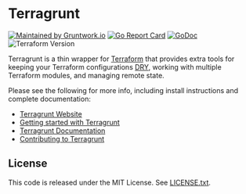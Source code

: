 # Terragrunt

[![Maintained by Gruntwork.io](https://img.shields.io/badge/maintained%20by-gruntwork.io-%235849a6.svg)](https://gruntwork.io/?ref=repo_terragrunt)
[![Go Report Card](https://goreportcard.com/badge/github.com/gruntwork-io/terragrunt)](https://goreportcard.com/report/github.com/gruntwork-io/terragrunt)
[![GoDoc](https://godoc.org/github.com/gruntwork-io/terragrunt?status.svg)](https://godoc.org/github.com/gruntwork-io/terragrunt)
![Terraform Version](https://img.shields.io/badge/tf-%3E%3D0.12.0-blue.svg)

Terragrunt is a thin wrapper for [Terraform](https://www.terraform.io/) that provides extra tools for keeping your
Terraform configurations [DRY](https://en.wikipedia.org/wiki/Don%27t_repeat_yourself),
working with multiple Terraform modules, and managing remote state. 

Please see the following for more info, including install instructions and complete documentation:

* [Terragrunt Website](https://terragrunt.gruntwork.io)
* [Getting started with Terragrunt](http://terragrunt.gruntwork.io/docs/getting-started/quick-start/)
* [Terragrunt Documentation](https://terragrunt.gruntwork.io/docs)
* [Contributing to Terragrunt](CONTRIBUTING.md)




## License

This code is released under the MIT License. See [LICENSE.txt](LICENSE.txt).


